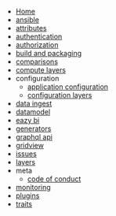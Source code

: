   * [Home](./Home)
  * [ansible](./ansible)
  * [attributes](./attributes)
  * [authentication](./authentication)
  * [authorization](./authorization)
  * [build and packaging](./build-and-packaging)
  * [comparisons](./comparisons)
  * [compute layers](./compute-layers)
  * configuration
    * [application configuration](./configuration_application-configuration)
    * [configuration layers](./configuration_configuration-layers)
  * [data ingest](./data-ingest)
  * [datamodel](./datamodel)
  * [eazy bi](./eazy-bi)
  * [generators](./generators)
  * [graphql api](./graphql-api)
  * [gridview](./gridview)
  * [issues](./issues)
  * [layers](./layers)
  * meta
    * [code of conduct](./meta_code-of-conduct)
  * [monitoring](./monitoring)
  * [plugins](./plugins)
  * [traits](./traits)


[//]: # (generated by https://www.npmjs.com/package/github-wiki-sidebar)
